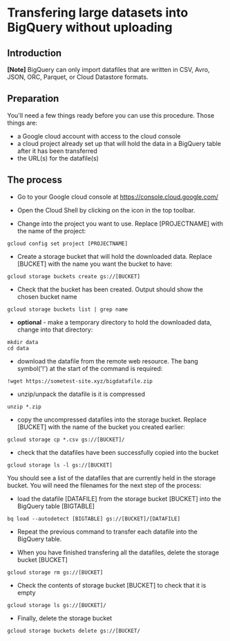 # Transfering large datasets into BigQuery without uploading
## Introduction

**[Note]** BigQuery can only import datafiles that are written in CSV, Avro, JSON, ORC, Parquet, or Cloud Datastore formats.

## Preparation
You'll need a few things ready before you can use this procedure. Those things are:
- a Google cloud account with access to the cloud console
- a cloud project already set up that will hold the data in a BigQuery table after it has been transferred
- the URL(s) for the datafile(s)

## The process
- Go to your Google cloud console at https://console.cloud.google.com/

- Open the Cloud Shell by clicking on the icon in the top toolbar.

- Change into the project you want to use. Replace [PROJECTNAME] with the name of the project:

` gcloud config set project [PROJECTNAME] `

- Create a storage bucket that will hold the downloaded data. Replace [BUCKET] with the name you want the bucket to have:

` gcloud storage buckets create gs://[BUCKET] `

- Check that the bucket has been created. Output should show the chosen bucket name

` gcloud storage buckets list | grep name `

- **optional** - make a temporary directory to hold the downloaded data, change into that directory: 

``` 
mkdir data
cd data
```

- download the datafile from the remote web resource. The bang symbol('!') at the start of the command is required:

` !wget https://sometest-site.xyz/bigdatafile.zip `

- unzip/unpack the datafile is it is compressed

` unzip *.zip `

- copy the uncompressed datafiles into the storage bucket. Replace [BUCKET] with the name of the bucket you created earlier:

` gcloud storage cp *.csv gs://[BUCKET]/ `

- check that the datafiles have been successfully copied into the bucket

` gcloud storage ls -l gs://[BUCKET] `

You should see a list of the datafiles that are currently held in the storage bucket. You will need the filenames for the next step of the process:

- load the datafile [DATAFILE] from the storage bucket [BUCKET] into the BigQuery table [BIGTABLE]

`` bq load --autodetect [BIGTABLE] gs://[BUCKET]/[DATAFILE] ``

- Repeat the previous command to transfer each datafile into the BigQuery table.

- When you have finished transfering all the datafiles, delete the storage bucket [BUCKET]

` gcloud storage rm gs://[BUCKET] `

- Check the contents of storage bucket [BUCKET] to check that it is empty

` gcloud storage ls gs://[BUCKET]/ `

- Finally, delete the storage bucket

` gcloud storage buckets delete gs://[BUCKET/ `
